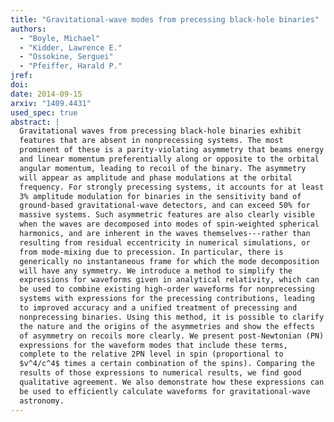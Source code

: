 ```yaml
---
title: "Gravitational-wave modes from precessing black-hole binaries"
authors:
  - "Boyle, Michael"
  - "Kidder, Lawrence E."
  - "Ossokine, Serguei"
  - "Pfeiffer, Harald P."
jref:
doi:
date: 2014-09-15
arxiv: "1409.4431"
used_spec: true
abstract: |
  Gravitational waves from precessing black-hole binaries exhibit
  features that are absent in nonprecessing systems. The most
  prominent of these is a parity-violating asymmetry that beams energy
  and linear momentum preferentially along or opposite to the orbital
  angular momentum, leading to recoil of the binary. The asymmetry
  will appear as amplitude and phase modulations at the orbital
  frequency. For strongly precessing systems, it accounts for at least
  3% amplitude modulation for binaries in the sensitivity band of
  ground-based gravitational-wave detectors, and can exceed 50% for
  massive systems. Such asymmetric features are also clearly visible
  when the waves are decomposed into modes of spin-weighted spherical
  harmonics, and are inherent in the waves themselves---rather than
  resulting from residual eccentricity in numerical simulations, or
  from mode-mixing due to precession. In particular, there is
  generically no instantaneous frame for which the mode decomposition
  will have any symmetry. We introduce a method to simplify the
  expressions for waveforms given in analytical relativity, which can
  be used to combine existing high-order waveforms for nonprecessing
  systems with expressions for the precessing contributions, leading
  to improved accuracy and a unified treatment of precessing and
  nonprecessing binaries. Using this method, it is possible to clarify
  the nature and the origins of the asymmetries and show the effects
  of asymmetry on recoils more clearly. We present post-Newtonian (PN)
  expressions for the waveform modes that include these terms,
  complete to the relative 2PN level in spin (proportional to
  $v^4/c^4$ times a certain combination of the spins). Comparing the
  results of those expressions to numerical results, we find good
  qualitative agreement. We also demonstrate how these expressions can
  be used to efficiently calculate waveforms for gravitational-wave
  astronomy.
---
```

